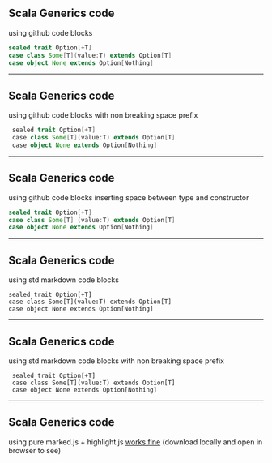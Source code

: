 ## Scala Generics code

using github code blocks

```scala
sealed trait Option[+T]
case class Some[T](value:T) extends Option[T]
case object None extends Option[Nothing]
```

---

## Scala Generics code

using github code blocks with non breaking space prefix

```scala
 sealed trait Option[+T]
 case class Some[T](value:T) extends Option[T]
 case object None extends Option[Nothing]
```

---

## Scala Generics code

using github code blocks inserting space between type and constructor

```scala
sealed trait Option[+T]
case class Some[T] (value:T) extends Option[T]
case object None extends Option[Nothing]
```

---

## Scala Generics code
using std markdown code blocks

    sealed trait Option[+T]
    case class Some[T](value:T) extends Option[T]
    case object None extends Option[Nothing]
---

## Scala Generics code
using std markdown code blocks with non breaking space prefix

     sealed trait Option[+T]
     case class Some[T](value:T) extends Option[T]
     case object None extends Option[Nothing]

---

## Scala Generics code
using pure marked.js + highlight.js [works fine](https://github.com/jeantil/gitpitch-125/blob/127/index.html) (download locally and open in browser to see) 
